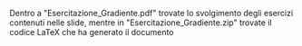 Dentro a "Esercitazione_Gradiente.pdf" trovate lo svolgimento degli esercizi contenuti nelle slide, mentre in "Esercitazione_Gradiente.zip" trovate il codice LaTeX che ha generato il documento
